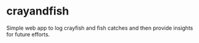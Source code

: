# crayandfish
Simple web app to log crayfish and fish catches and then provide insights for future efforts.
